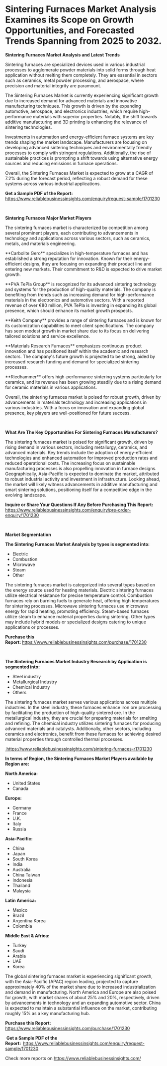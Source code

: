 <p><h1>Sintering Furnaces Market Analysis Examines its Scope on Growth Opportunities, and Forecasted Trends Spanning from 2025 to 2032.</h1></p><p><strong>Sintering Furnaces Market Analysis and Latest Trends</strong></p>
<p><p>Sintering furnaces are specialized devices used in various industrial processes to agglomerate powder materials into solid forms through heat application without melting them completely. They are essential in sectors such as ceramics, metal powder processing, and aerospace, where precision and material integrity are paramount.</p><p>The Sintering Furnaces Market is currently experiencing significant growth due to increased demand for advanced materials and innovative manufacturing techniques. This growth is driven by the expanding automotive, aerospace, and electronics industries, which require high-performance materials with superior properties. Notably, the shift towards additive manufacturing and 3D printing is enhancing the relevance of sintering technologies.</p><p>Investments in automation and energy-efficient furnace systems are key trends shaping the market landscape. Manufacturers are focusing on developing advanced sintering techniques and environmentally friendly processes to comply with stringent regulations. Additionally, the rise of sustainable practices is prompting a shift towards using alternative energy sources and reducing emissions in furnace operations.</p><p>Overall, the Sintering Furnaces Market is expected to grow at a CAGR of 7.2% during the forecast period, reflecting a robust demand for these systems across various industrial applications.</p></p>
<p><strong>Get a Sample PDF of the Report:&nbsp;</strong> <a href="https://www.reliablebusinessinsights.com/enquiry/request-sample/1701230?utm_campaign=3213&utm_medium=2&utm_source=Github&utm_content=ia&utm_term=27032025&utm_id=sintering-furnaces">https://www.reliablebusinessinsights.com/enquiry/request-sample/1701230</a></p>
<p>&nbsp;</p>
<p><strong>Sintering Furnaces Major Market Players</strong></p>
<p><p>The sintering furnaces market is characterized by competition among several prominent players, each contributing to advancements in technology and applications across various sectors, such as ceramics, metals, and materials engineering.</p><p>**Carbolite Gero** specializes in high-temperature furnaces and has established a strong reputation for innovation. Known for their energy-efficient designs, they are focusing on expanding their product line and entering new markets. Their commitment to R&D is expected to drive market growth.</p><p>**PVA TePla Group** is recognized for its advanced sintering technology and systems for the production of high-quality materials. The company is benefiting from trends such as increasing demand for high-performance materials in the electronics and automotive sectors. With a reported revenue of over €80 million, PVA TePla is investing in expanding its global presence, which should enhance its market growth prospects.</p><p>**Keith Company** provides a range of sintering furnaces and is known for its customization capabilities to meet client specifications. The company has seen modest growth in market share due to its focus on delivering tailored solutions and service excellence.</p><p>**Materials Research Furnaces** emphasizes continuous product innovation and has positioned itself within the academic and research sectors. The company's future growth is projected to be strong, aided by increased research funding and demand for specialized sintering processes.</p><p>**Riedhammer** offers high-performance sintering systems particularly for ceramics, and its revenue has been growing steadily due to a rising demand for ceramic materials in various applications. </p><p>Overall, the sintering furnaces market is poised for robust growth, driven by advancements in materials technology and increasing applications in various industries. With a focus on innovation and expanding global presence, key players are well-positioned for future success.</p></p>
<p>&nbsp;</p>
<p><strong>What Are The Key Opportunities For Sintering Furnaces Manufacturers?</strong></p>
<p><p>The sintering furnaces market is poised for significant growth, driven by rising demand in various sectors, including metallurgy, ceramics, and advanced materials. Key trends include the adoption of energy-efficient technologies and enhanced automation for improved production rates and reduced operational costs. The increasing focus on sustainable manufacturing processes is also propelling innovation in furnace designs. Geographically, Asia-Pacific is expected to dominate the market, attributed to robust industrial activity and investment in infrastructure. Looking ahead, the market will likely witness advancements in additive manufacturing and smart sintering solutions, positioning itself for a competitive edge in the evolving landscape.</p></p>
<p><strong>Inquire or Share Your Questions If Any Before Purchasing This Report:</strong> <a href="https://www.reliablebusinessinsights.com/enquiry/pre-order-enquiry/1701230?utm_campaign=3213&utm_medium=2&utm_source=Github&utm_content=ia&utm_term=27032025&utm_id=sintering-furnaces">https://www.reliablebusinessinsights.com/enquiry/pre-order-enquiry/1701230</a></p>
<p>&nbsp;</p>
<p><strong>Market Segmentation</strong></p>
<p><strong>The Sintering Furnaces Market Analysis by types is segmented into:</strong></p>
<p><ul><li>Electric</li><li>Combustion</li><li>Microwave</li><li>Steam</li><li>Other</li></ul></p>
<p><p>The sintering furnaces market is categorized into several types based on the energy source used for heating materials. Electric sintering furnaces utilize electrical resistance for precise temperature control. Combustion furnaces rely on burning fuels to generate heat, offering high temperatures for sintering processes. Microwave sintering furnaces use microwave energy for rapid heating, promoting efficiency. Steam-based furnaces utilize steam to enhance material properties during sintering. Other types may include hybrid models or specialized designs catering to unique applications or processes.</p></p>
<p><strong>Purchase this Report:&nbsp;</strong><a href="https://www.reliablebusinessinsights.com/purchase/1701230?utm_campaign=3213&utm_medium=2&utm_source=Github&utm_content=ia&utm_term=27032025&utm_id=sintering-furnaces">https://www.reliablebusinessinsights.com/purchase/1701230</a></p>
<p>&nbsp;</p>
<p><strong>The Sintering Furnaces Market Industry Research by Application is segmented into:</strong></p>
<p><ul><li>Steel industry</li><li>Metallurgical Industry</li><li>Chemical Industry</li><li>Others</li></ul></p>
<p><p>The sintering furnaces market serves various applications across multiple industries. In the steel industry, these furnaces enhance iron ore processing by facilitating the production of high-quality sintered ore. In the metallurgical industry, they are crucial for preparing materials for smelting and refining. The chemical industry utilizes sintering furnaces for producing advanced materials and catalysts. Additionally, other sectors, including ceramics and electronics, benefit from these furnaces for achieving desired material properties through controlled thermal processes.</p></p>
<p><a href="https://www.reliablebusinessinsights.com/sintering-furnaces-r1701230?utm_campaign=3213&utm_medium=2&utm_source=Github&utm_content=ia&utm_term=27032025&utm_id=sintering-furnaces">&nbsp;https://www.reliablebusinessinsights.com/sintering-furnaces-r1701230</a></p>
<p><strong>In terms of Region, the Sintering Furnaces Market Players available by Region are:</strong></p>
<p>
    <p> <strong> North America: </strong>
        <ul>
            <li>United States</li>
            <li>Canada</li>
        </ul>
        </p> 
    <p> <strong> Europe: </strong>
        <ul>
            <li>Germany</li>
            <li>France</li>
            <li>U.K.</li>
            <li>Italy</li>
            <li>Russia</li>
        </ul>
        </p> 
    <p> <strong> Asia-Pacific: </strong>
        <ul>
            <li>China</li>
            <li>Japan</li>
            <li>South Korea</li>
            <li>India</li>
            <li>Australia</li>
            <li>China Taiwan</li>
            <li>Indonesia</li>
            <li>Thailand</li>
            <li>Malaysia</li>
        </ul>
        </p> 
    <p> <strong> Latin America: </strong>
        <ul>
            <li>Mexico</li>
            <li>Brazil</li>
            <li>Argentina Korea</li>
            <li>Colombia</li>
        </ul>
        </p> 
    <p> <strong> Middle East & Africa: </strong>
        <ul>
            <li>Turkey</li>
            <li>Saudi</li>
            <li>Arabia</li>
            <li>UAE</li>
            <li>Korea</li>
        </ul>
    </p>
    </p>
<p><p>The global sintering furnaces market is experiencing significant growth, with the Asia-Pacific (APAC) region leading, projected to capture approximately 40% of the market share due to increased industrialization and demand in manufacturing. North America and Europe are also poised for growth, with market shares of about 25% and 20%, respectively, driven by advancements in technology and an expanding automotive sector. China is expected to maintain a substantial influence on the market, contributing roughly 15% as a key manufacturing hub.</p></p>
<p><strong>Purchase this Report: </strong><a href="https://www.reliablebusinessinsights.com/purchase/1701230?utm_campaign=3213&utm_medium=2&utm_source=Github&utm_content=ia&utm_term=27032025&utm_id=sintering-furnaces">https://www.reliablebusinessinsights.com/purchase/1701230</a></p>
<p>&nbsp;<strong>Get a Sample PDF of the Report:&nbsp;&nbsp;</strong><a href="https://www.reliablebusinessinsights.com/enquiry/request-sample/1701230?utm_campaign=3213&utm_medium=2&utm_source=Github&utm_content=ia&utm_term=27032025&utm_id=sintering-furnaces">https://www.reliablebusinessinsights.com/enquiry/request-sample/1701230</a></p>
<p><strong></strong></p>
<p>Check more reports on <a href="https://www.reliablebusinessinsights.com/?utm_campaign=3213&utm_medium=2&utm_source=Github&utm_content=ia&utm_term=27032025&utm_id=sintering-furnaces">https://www.reliablebusinessinsights.com/</a></p>